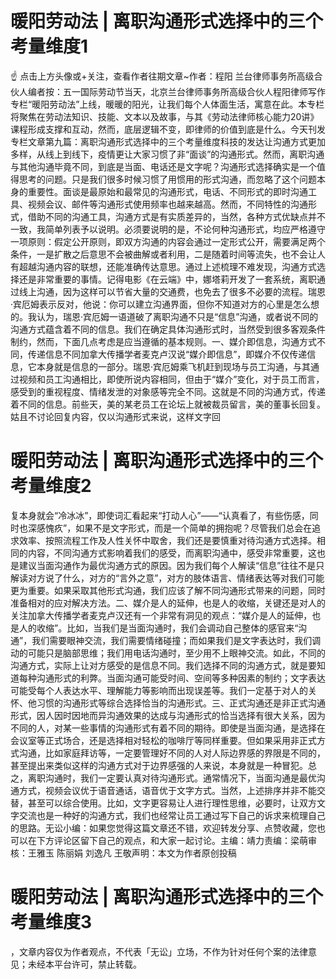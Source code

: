 # 暖阳劳动法 | 离职沟通形式选择中的三个考量维度1

☝ 点击上方头像或+关注，查看作者往期文章~作者：程阳 兰台律师事务所高级合伙人编者按：五一国际劳动节当天，北京兰台律师事务所高级合伙人程阳律师写作专栏“暖阳劳动法”上线，暖暖的阳光，让我们每个人体面生活，寓意在此。本专栏将聚焦在劳动法知识、技能、文本以及故事，与其《劳动法律师核心能力20讲》课程形成支撑和互动，然而，底层逻辑不变，即律师的价值到底是什么。今天刊发专栏文章第九篇：离职沟通形式选择中的三个考量维度科技的发达让沟通方式更加多样，从线上到线下，疫情更让大家习惯了非“面谈”的沟通形式。然而，离职沟通与其他沟通毕竟不同，到底是当面、电话还是文字呢？沟通形式选择确实是一个值得思考的问题。只是我们很多时候习惯了用惯用的形式沟通，而忽略了这个问题本身的重要性。面谈是最原始和最常见的沟通形式，电话、不同形式的即时沟通工具、视频会议、邮件等沟通形式使用频率也越来越高。然而，不同特性的沟通形式，借助不同的沟通工具，沟通方式是有实质差异的，当然，各种方式优缺点并不一致，我简单列表予以说明。必须要说明的是，不论何种沟通形式，均应严格遵守一项原则：假定公开原则，即双方沟通的内容会通过一定形式公开，需要满足两个条件，一是扩散之后意思不会被曲解或者利用，二是随着时间等流失，也不会让人有超越沟通内容的联想，还能准确传达意思。通过上述梳理不难发现，沟通方式选择还是非常重要的事情。记得电影《在云端》中，娜塔莉开发了一套系统，离职通过线上沟通，因为这样可以节省大量的交通费，也免去了很多不必要的流程。瑞恩·宾厄姆表示反对，他说：你可以建立沟通界面，但你不知道对方的心里是怎么想的。我认为，瑞恩·宾厄姆一语道破了离职沟通不只是“信息”沟通，或者说不同的沟通方式蕴含着不同的信息。我们在确定具体沟通形式时，当然受到很多客观条件制约，然而，下面几点考虑是应当遵循的基本规则。一、媒介即信息，沟通方式不同，传递信息不同加拿大传播学者麦克卢汉说“媒介即信息”，即媒介不仅传递信息，它本身就是信息的一部分。瑞恩·宾厄姆乘飞机赶到现场与员工沟通，与其通过视频和员工沟通相比，即使所说内容相同，但由于“媒介”变化，对于员工而言，感受到的重视程度、情绪发泄的对象感等完全不同。这就是不同的沟通方式，传递着不同的信息。前些天，美的某老员工在论坛上就被裁员留言，美的董事长回复。姑且不讨论回复内容，仅以沟通形式来说，这样文字回

# 暖阳劳动法 | 离职沟通形式选择中的三个考量维度2

复本身就会“冷冰冰”，即使词汇看起来“打动人心”——“认真看了，有些伤感，同时也深感愧疚”，如果不是文字形式，而是一个简单的拥抱呢？尽管我们总会在追求效率、按照流程工作及人性关怀中取舍，我们还是要慎重对待沟通方式选择。相同的内容，不同沟通方式影响着我们的感受，而离职沟通中，感受非常重要，这也是建议当面沟通作为最优沟通方式的原因。因为我们每个人解读“信息”往往不是只解读对方说了什么，对方的“言外之意”，对方的肢体语言、情绪表达等对我们可能更为重要。如果采取其他形式沟通，我们应该了解不同沟通形式带来的问题，同时准备相对的应对解决方法。二、媒介是人的延伸，也是人的收缩，关键还是对人的关注加拿大传播学者麦克卢汉还有一个非常有洞见的观点：“媒介是人的延伸，也是人的收缩”。比如，当我们是当面沟通时，我们会调动自己整体的感官来“沟通”，我们需要眼神交流，我们需要情绪碰撞；而如果我们是文字表达时，我们调动的可能只是脑部思维；我们用电话沟通时，至少用不上眼神交流。如此，不同的沟通方式，实际上让对方感受的是信息不同。我们选择不同的沟通方式，就是要知道每种沟通形式的利弊。当面沟通可能受时间、空间等多种因素的制约；文字表达可能受每个人表达水平、理解能力等影响而出现误差等。我们一定基于对人的关怀、他习惯的沟通形式等综合选择恰当的沟通形式。三、正式沟通还是非正式沟通形式，因人因时因地而异沟通效果的达成与沟通形式的恰当选择有很大关系，因为不同的人，对某一些事情的沟通形式有着不同的期待。即使是当面沟通，是选择在会议室等正式场合，还是选择相对轻松的咖啡厅等同样重要。但如果采用非正式方式沟通，比如家庭拜访等，一定要管理好不同的人对人际边界感的界限是不同的，甚至提出来类似这样的沟通方式对于边界感强的人来说，本身就是一种冒犯。总之，离职沟通时，我们一定要认真对待沟通形式。通常情况下，当面沟通是最优沟通方式，视频会议优于语音通话，语音优于文字方式。当然，上述排序并非不能交替，甚至可以综合使用。比如，文字更容易让人进行理性思维，必要时，让双方文字交流也是一种好的沟通方式，我们也经常让员工通过写下自己的诉求来梳理自己的思路。无讼小编：如果您觉得这篇文章还不错，欢迎转发分享、点赞收藏，您也可以在下方评论区留下自己的观点，和大家一起讨论。主编：靖力责编：梁萌审核：王雅玉 陈丽娟 刘逸凡 王敬声明：本文为作者原创投稿

# 暖阳劳动法 | 离职沟通形式选择中的三个考量维度3

，文章内容仅为作者观点，不代表「无讼」立场，不作为针对任何个案的法律意见；未经本平台许可，禁止转载。

